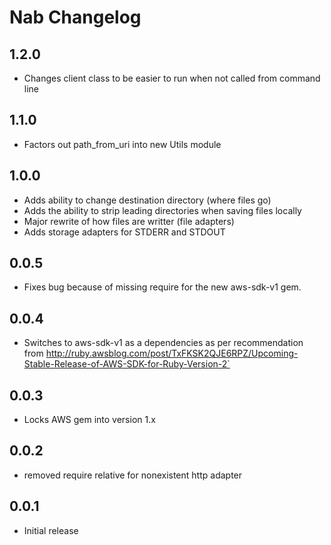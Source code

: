 Nab Changelog
===

1.2.0
---
  - Changes client class to be easier to run when not called from command line

1.1.0
---
  - Factors out path_from_uri into new Utils module

1.0.0
---
  - Adds ability to change destination directory (where files go)
  - Adds the ability to strip leading directories when saving files locally
  - Major rewrite of how files are writter (file adapters)
  - Adds storage adapters for STDERR and STDOUT

0.0.5
---
  - Fixes bug because of missing require for the new aws-sdk-v1 gem.

0.0.4
---
  - Switches to aws-sdk-v1 as a dependencies as per recommendation from
      http://ruby.awsblog.com/post/TxFKSK2QJE6RPZ/Upcoming-Stable-Release-of-AWS-SDK-for-Ruby-Version-2`

0.0.3
---
  - Locks AWS gem into version 1.x

0.0.2
---
  - removed require relative for nonexistent http adapter


0.0.1
---
  - Initial release
